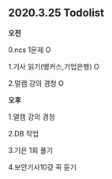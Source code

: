 ## 2020.3.25 Todolist

**오전**

0.ncs 1문제 O

1.기사 읽기(뱅커스,기업은행)  O

2.멀캠 강의 경청 O



**오후**

1.멀캠 강의 경청

2.DB 작업

3.기은 1회 풀기

4.보안기사10강 꼭 듣기

